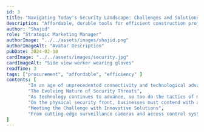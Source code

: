 ```yaml
---
id: 3
title: "Navigating Today's Security Landscape: Challenges and Solutions"
description: "Affordable, durable tools for efficient construction projects"
author: "Shajid"
role: "Strategic Marketing Manager"
authorImage: "../../assets/images/shajid.png"
authorImageAlt: "Avatar Description"
pubDate: 2024-02-18
cardImage: "../../assets/images/security.jpg"
cardImageAlt: "Side view worker wearing gloves"
readTime: 3
tags: ["procurement", "affordable", "efficiency" ]
contents: [
        "In an age of unprecedented connectivity and technological advancement, the importance of robust security measures cannot be overstated. From protecting physical assets to safeguarding sensitive data, businesses and individuals alike face a myriad of security challenges in today's digital age. At UNV Dubai, we understand these challenges all too well, and we're committed to providing innovative solutions to help you navigate the complexities of modern security threats.",
        "The Evolving Nature of Security Threats",
        "As technology continues to advance, so too do the tactics of malicious actors. Cybercrime, in particular, poses a significant threat to businesses of all sizes, with attacks ranging from data breaches and ransomware to phishing scams and social engineering. The proliferation of Internet of Things (IoT) devices further exacerbates these risks, introducing new vulnerabilities that can be exploited by cybercriminals.",
        "On the physical security front, businesses must contend with a diverse array of threats, including theft, vandalism, and unauthorized access. With the rise of global terrorism and geopolitical instability, the need for comprehensive security measures has never been greater. Traditional security systems are no longer sufficient to address these multifaceted challenges, requiring a more integrated and proactive approach to security management.",
        "Meeting the Challenge with Innovative Solutions",
        "From cutting-edge surveillance cameras and access control systems to advanced analytics and monitoring solutions, we offer a comprehensive suite of security technologies to safeguard your premises and assets. Our partnerships with industry-leading brands like UNV Cameras ensure that you have access to the latest innovations in security technology, empowering you to stay one step ahead of potential threats."
]
---
```

